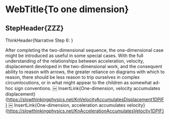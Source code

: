 # WebTitle{To one dimension}

## StepHeader{ZZZ}

ThinkHeader{Narrative Step 6: }

After completing the two-dimensional sequence, the one-dimensional case might be introduced as useful in some special cases. With the full understanding of the relationships between acceleration, velocity, displacement developed in the two-dimensional work, and the consequent ability to reason with arrows, the greater reliance on diagrams with which to reason, there should be less reason to trip ourselves in complex circumlocutions, or in what might appear to the children as somewhat ad-hoc sign conventions.
￼
InsertLink{One-dimension, velocity accumulates displacement}{https://slowthinkingphysics.net/KnVelocityAccumulatesDisplacement1DPIF}
￼
InsertLink{One-dimension, acceleration accumulates velocity}{https://slowthinkingphysics.net/KnAccelerationAccumulatesVelocity1DPIF}
